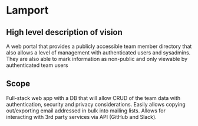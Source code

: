 # Lamport

## High level description of vision
A web portal that provides a publicly accessible team member directory that also allows a level of management with authenticated users and sysadmins.
They are also able to mark information as non-public and only viewable by authenticated team users

## Scope
Full-stack web app with a DB that will allow CRUD of the team data with authentication, security and privacy considerations.
Easily allows copying out/exporting email addressed in bulk into mailing lists.
Allows for interacting with 3rd party services via API (GitHub and Slack).
